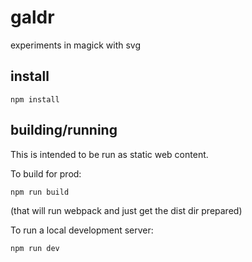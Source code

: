 # galdr

experiments in magick with svg

## install

```
npm install
```

## building/running

This is intended to be run as static web content.

To build for prod:
```
npm run build
```
(that will run webpack and just get the dist dir prepared)

To run a local development server:

```
npm run dev
```
